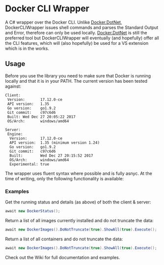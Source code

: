 # Docker CLI Wrapper

A C# wrapper over the Docker CLI. Unlike [Docker.DotNet](https://github.com/Microsoft/Docker.DotNet), DockerCLIWrapper issues shell commands and parses the Standard Output and Error, therefore can only be used locally. [Docker.DotNet](https://github.com/Microsoft/Docker.DotNet) is still the preferred tool but DockerCLIWrapper will eventually (and hopefully) offer all the CLI features, which will (also hopefully) be used for a VS extension which is in the works.

## Usage

Before you use the library you need to make sure that Docker is running locally and that it is in your PATH. The current version has been tested against:

`Client:`  
` Version:       17.12.0-ce`  
` API version:   1.35`  
` Go version:    go1.9.2`  
` Git commit:    c97c6d6`  
` Built: Wed Dec 27 20:05:22 2017`  
` OS/Arch:       windows/amd64`  

`Server:`  
` Engine:`  
`  Version:      17.12.0-ce`  
`  API version:  1.35 (minimum version 1.24)`  
`  Go version:   go1.9.2`  
`  Git commit:   c97c6d6`  
`  Built:        Wed Dec 27 20:15:52 2017`  
`  OS/Arch:      windows/amd64`  
`  Experimental: true`  
  
The wrapper uses fluent syntax where possible and is fully asnyc. At the time of writing, only the following functionality is available:

### Examples

Get the running status and details (as above) of both the client & server:

````csharp
await new DockerStatus();
````

Return a list of all images currently installed and do not truncate the data:

````csharp
await new DockerImages().DoNotTruncate(true).ShowAll(true).Execute();
````

Return a list of all containers and do not truncate the data:

````csharp
await new DockerImages().DoNotTruncate(true).ShowAll(true).Execute();
````

Check out the Wiki for full documentation and examples.
